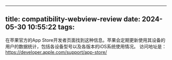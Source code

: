 <!--
 * @Author: kuangyimin@xdf.cn
 * @Date: 2024-05-30 10:55:22
 * @LastEditors: kuangyimin@xdf.cn
 * @LastEditTime: 2024-05-30 11:02:17
 * @Description: 描述信息
-->
---
title: compatibility-webview-review
date: 2024-05-30 10:55:22
tags:
---
在苹果官方的App Store开发者页面找到这种信息。苹果会定期更新使用其设备的用户的数据统计，包括各设备型号以及各版本的iOS系统使用情况。
访问地址是：https://developer.apple.com/support/app-store/
